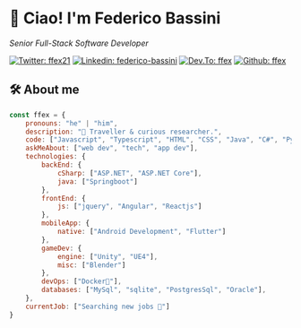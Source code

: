 #  💾 Ciao! I'm Federico Bassini

_Senior Full-Stack Software Developer_

[![Twitter: ffex21](https://img.shields.io/twitter/follow/ffex21?style=social)](https://twitter.com/ffex21)
[![Linkedin: federico-bassini](https://img.shields.io/badge/-federico_bassini-blue?style=flat-square&logo=Linkedin&logoColor=white&link=https://www.linkedin.com/in/federico-bassini/)](https://www.linkedin.com/in/federico-bassini/)
[![Dev.To: ffex](https://img.shields.io/badge/-ffex-white?style=flat-square&logo=Dev.to&logoColor=black&link=https://dev.to/ffex)](https://dev.to/ffex)
[![Github: ffex](https://img.shields.io/github/followers/ffex?style=social)](https://github.com/ffex)

## 🛠️ About me
```javascript
const ffex = {
    pronouns: "he" | "him",
    description: "🧭 Traveller & curious researcher.",
    code: ["Javascript", "Typescript", "HTML", "CSS", "Java", "C#", "Python", "php"],
    askMeAbout: ["web dev", "tech", "app dev"],
    technologies: {
        backEnd: {
            cSharp: ["ASP.NET", "ASP.NET Core"],
            java: ["Springboot"]
        },
        frontEnd: {
            js: ["jquery", "Angular", "Reactjs"]
        },
        mobileApp: {
            native: ["Android Development", "Flutter"]
        },
        gameDev: {
            engine: ["Unity", "UE4"],
            misc: ["Blender"]
        },
        devOps: ["Docker🐳"],
        databases: ["MySql", "sqlite", "PostgresSql", "Oracle"],
    },
    currentJob: ["Searching new jobs 🔎"]
}
```